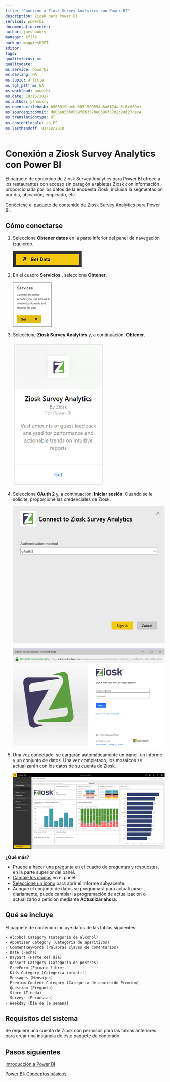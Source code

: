 ```yaml
---
title: "Conexión a Ziosk Survey Analytics con Power BI"
description: Ziosk para Power BI
services: powerbi
documentationcenter: 
author: joeshoukry
manager: kfile
backup: maggiesMSFT
editor: 
tags: 
qualityfocus: no
qualitydate: 
ms.service: powerbi
ms.devlang: NA
ms.topic: article
ms.tgt_pltfrm: NA
ms.workload: powerbi
ms.date: 10/16/2017
ms.author: yshoukry
ms.openlocfilehash: b508019eaebe6851909594a8a6174ad5f8c969a1
ms.sourcegitcommit: d803e85bb0569f6b357ba0586f5702c20d27dac4
ms.translationtype: HT
ms.contentlocale: es-ES
ms.lasthandoff: 01/19/2018
---
```

# <a name="connect-to-ziosk-survey-analytics-with-power-bi"></a>Conexión a Ziosk Survey Analytics con Power BI
El paquete de contenido de Ziosk Survey Analytics para Power BI ofrece a los restaurantes con acceso sin paragón a tabletas Ziosk con información proporcionada por los datos de la encuesta Ziosk, incluida la segmentación por día, ubicación, empleado, etc.

Conéctese al [paquete de contenido de Ziosk Survey Analytics](https://app.powerbi.com/getdata/services/ziosk-survey-analytics) para Power BI.

## <a name="how-to-connect"></a>Cómo conectarse
1. Seleccione **Obtener datos** en la parte inferior del panel de navegación izquierdo.  
   
    ![](media/service-connect-to-ziosk/getdata.png)
2. En el cuadro **Servicios** , seleccione **Obtener**.  
   
    ![](media/service-connect-to-ziosk/services.png)
3. Seleccione **Ziosk Survey Analytics** y, a continuación, **Obtener**.  
   
    ![](media/service-connect-to-ziosk/ziosk.png)
4. Seleccione **OAuth 2** y, a continuación, **Iniciar sesión**. Cuando se le solicite, proporcione las credenciales de Ziosk.
   
    ![](media/service-connect-to-ziosk/creds.png)
   
    ![](media/service-connect-to-ziosk/creds2.png)
5. Una vez conectado, se cargarán automáticamente un panel, un informe y un conjunto de datos. Una vez completado, los mosaicos se actualizarán con los datos de su cuenta de Ziosk.
   
    ![](media/service-connect-to-ziosk/dashboard.png)

**¿Qué más?**

* Pruebe a [hacer una pregunta en el cuadro de preguntas y respuestas](power-bi-q-and-a.md), en la parte superior del panel.
* [Cambie los iconos](service-dashboard-edit-tile.md) en el panel.
* [Seleccione un icono](service-dashboard-tiles.md) para abrir el informe subyacente.
* Aunque el conjunto de datos se programará para actualizarse diariamente, puede cambiar la programación de actualización o actualizarlo a petición mediante **Actualizar ahora**.

## <a name="whats-included"></a>Qué se incluye
El paquete de contenido incluye datos de las tablas siguientes:  

    - Alcohol Category (Categoría de alcohol)  
    - Appetizer Category (Categoría de aperitivos)  
    - CommentKeywords (Palabras claves de comentarios)  
    - Date (Fecha)  
    - Daypart (Parte del día)  
    - Dessert Category (Categoría de postres)  
    - FreeForm (Formato libre)  
    - Kids Category (Categoría infantil)  
    - Messages (Mensajes)  
    - Premium Content Category (Categoría de contenido Premium)  
    - Question (Pregunta)  
    - Store (Tienda)  
    - Surveys (Encuestas)  
    - Weekday (Día de la semana)  


## <a name="system-requirements"></a>Requisitos del sistema
Se requiere una cuenta de Ziosk con permisos para las tablas anteriores para crear una instancia de este paquete de contenido.

## <a name="next-steps"></a>Pasos siguientes
[Introducción a Power BI](service-get-started.md)

[Power BI: Conceptos básicos](service-basic-concepts.md)

